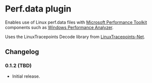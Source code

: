 # Perf.data plugin

Enables use of Linux perf.data files with
[Microsoft Performance Toolkit](https://github.com/microsoft/microsoft-performance-toolkit-sdk)
components such as
[Windows Performance Analyzer](https://learn.microsoft.com/windows-hardware/test/wpt/windows-performance-analyzer).

Uses the LinuxTracepoints Decode library from
[LinuxTracepoints-Net](https://github.com/microsoft/LinuxTracepoints-Net).

## Changelog

### 0.1.2 (TBD)

- Initial release.
